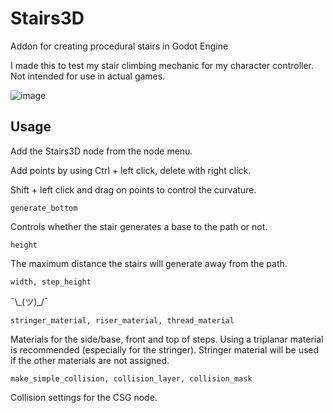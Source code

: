 # Stairs3D
Addon for creating procedural stairs in Godot Engine

I made this to test my stair climbing mechanic for my character controller. Not intended for use in actual games.

![image](https://user-images.githubusercontent.com/47208466/172578880-e70a08d8-ce26-44e5-ab01-83f61b877181.png)

## Usage
Add the Stairs3D node from the node menu.

Add points by using Ctrl + left click, delete with right click.

Shift + left click and drag on points to control the curvature.

	generate_bottom

Controls whether the stair generates a base to the path or not.

	height

The maximum distance the stairs will generate away from the path.

	width, step_height

¯\\\_(ツ)\_/¯

	stringer_material, riser_material, thread_material

Materials for the side/base, front and top of steps. Using a triplanar material is recommended (especially for the stringer). Stringer material will be used if the other materials are not assigned.

	make_simple_collision, collision_layer, collision_mask

Collision settings for the CSG node.
